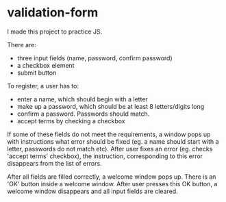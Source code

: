 # validation-form

I made this project to practice JS.

There are:
- three input fields (name, password, confirm password)
- a checkbox element
- submit button

To register, a user has to:
- enter a name, which should begin with a letter
- make up a password, which should be at least 8 letters/digits long
- confirm a password. Passwords should match.
- accept terms by checking a checkbox

If some of these fields do not meet the requirements, 
a window pops up with instructions what error should be fixed (eg. a name should start with a letter, passwords do not match etc).
After user fixes an error (eg. checks 'accept terms' checkbox), 
the instruction, corresponding to this error disappears from the list of errors.

After all fields are filled correctly, a welcome window pops up.
There is an 'OK' button inside a welcome window.
After user presses this OK button, a welcome window disappears and all input fields are cleared.
